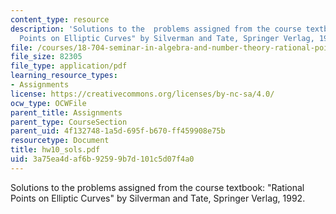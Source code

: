 ```yaml
---
content_type: resource
description: 'Solutions to the  problems assigned from the course textbook: "Rational
  Points on Elliptic Curves" by Silverman and Tate, Springer Verlag, 1992.'
file: /courses/18-704-seminar-in-algebra-and-number-theory-rational-points-on-elliptic-curves-fall-2004/3a75ea4daf6b92599b7d101c5d07f4a0_hw10_sols.pdf
file_size: 82305
file_type: application/pdf
learning_resource_types:
- Assignments
license: https://creativecommons.org/licenses/by-nc-sa/4.0/
ocw_type: OCWFile
parent_title: Assignments
parent_type: CourseSection
parent_uid: 4f132748-1a5d-695f-b670-ff459908e75b
resourcetype: Document
title: hw10_sols.pdf
uid: 3a75ea4d-af6b-9259-9b7d-101c5d07f4a0
---
```

Solutions to the  problems assigned from the course textbook: "Rational Points on Elliptic Curves" by Silverman and Tate, Springer Verlag, 1992.